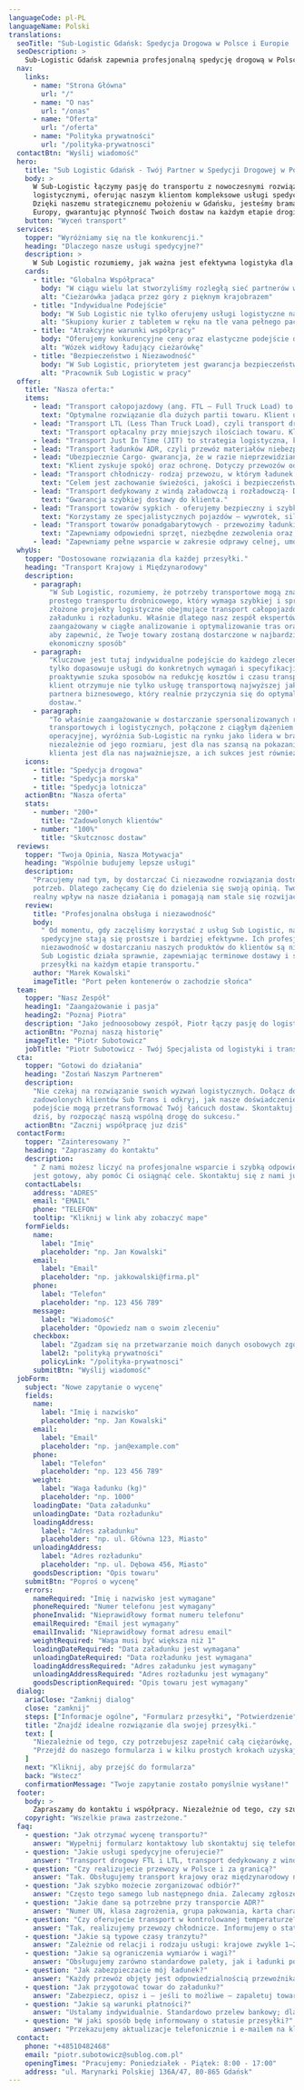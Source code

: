 ```yaml
---
languageCode: pl-PL
languageName: Polski
translations:
  seoTitle: "Sub-Logistic Gdańsk: Spedycja Drogowa w Polsce i Europie | Twój Partner w Logistyce"
  seoDescription: >
    Sub-Logistic Gdańsk zapewnia profesjonalną spedycję drogową w Polsce i Europie. Jako Twój partner w logistyce, oferujemy szybki i bezpieczny transport.
  nav:
    links:
      - name: "Strona Główna"
        url: "/"
      - name: "O nas"
        url: "/onas"
      - name: "Oferta"
        url: "/oferta"
      - name: "Polityka prywatności"
        url: "/polityka-prywatnosci"
  contactBtn: "Wyślij wiadomość"
  hero:
    title: "Sub Logistic Gdańsk - Twój Partner w Spedycji Drogowej w Polsce i Europie"
    body: >
      W Sub-Logistic łączymy pasję do transportu z nowoczesnymi rozwiązaniami
      logistycznymi, oferując naszym klientom kompleksowe usługi spedycyjne drogowe.
      Dzięki naszemu strategicznemu położeniu w Gdańsku, jesteśmy bramą do Polski i
      Europy, gwarantując płynność Twoich dostaw na każdym etapie drogi.
    button: "Wyceń transport"
  services:
    topper: "Wyróżniamy się na tle konkurencji."
    heading: "Dlaczego nasze usługi spedycyjne?"
    description: >
      W Sub Logistic rozumiemy, jak ważna jest efektywna logistyka dla sukcesu Twojego biznesu. Oferujemy szeroki zakres usług transportowych i logistycznych, dostosowanych do Twoich oczekiwań. Nasz zespół to gwarancja profesjonalizmu i dostosowania do indywidualnych potrzeb każdego zlecenia.
    cards:
      - title: "Globalna Współpraca"
        body: "W ciągu wielu lat stworzyliśmy rozległą sieć partnerów w branży logistycznej, zapewniając efektywny transport i przewóz towarów na każdą skalę. Nasze doświadczenie przekłada się również na logistykę międzynarodową."
        alt: "Cieżarówka jadąca przez góry z pięknym krajobrazem"
      - title: "Indywidualne Podejście"
        body: "W Sub Logistic nie tylko oferujemy usługi logistyczne najwyższej klasy, ale także budujemy relacje, zapewniając indywidualne podejście i wsparcie na każdym kroku."
        alt: "Skupiony kurier z tabletem w ręku na tle vana pełnego paczek"
      - title: "Atrakcyjne warunki współpracy"
        body: "Oferujemy konkurencyjne ceny oraz elastyczne podejście do każdego klienta. Nasza oferta jest dostosowana do Twoich potrzeb biznesowych."
        alt: "Wózek widłowy ładujący cieżarówkę"
      - title: "Bezpieczeństwo i Niezawodność"
        body: "W Sub Logistic, priorytetem jest gwarancja bezpieczeństwa i punktualności Twoich przesyłek. Stosujemy sprawdzone protokoły bezpieczeństwa i skuteczne metody transportu, aby każdy ładunek dotarł na miejsce nienaruszony i terminowo."
        alt: "Pracownik Sub Logistic w pracy"
  offer:
    title: "Nasza oferta:"
    items:
      - lead: "Transport całopojazdowy (ang. FTL – Full Truck Load) to rodzaj przewozu towarów, w którym cała przestrzeń ładunkowa pojazdu jest przeznaczona dla jednego klienta lub jednej przesyłki."
        text: "Optymalne rozwiązanie dla dużych partii towaru. Klient uzyskuje punktualną i bezpieczną dostawę. Występuje brak przeładunków po drodze przewozu."
      - lead: "Transport LTL (Less Than Truck Load), czyli transport drobnicowy lub częściowy, to rodzaj przewozu, w którym jedna przesyłka nie zajmuje całej przestrzeni ładunkowej pojazdu."
        text: "Transport opłacalny przy mniejszych ilościach towaru. Klient uzyskuje niższy koszt jednostkowy, płaci tylko za faktycznie zajętą przestrzeń lub wagę przesyłki. Występują przeładunki, dłuższy czas dostawy niż w transporcie całopojazdowym."
      - lead: "Transport Just In Time (JIT) to strategia logistyczna, która polega na dostarczaniu towarów dokładnie w momencie, gdy są potrzebne w procesie produkcji lub sprzedaży, bez konieczności magazynowania dużych zapasów."
      - lead: "Transport ładunków ADR, czyli przewóz materiałów niebezpiecznych zgodnie z międzynarodową umową ADR (Accord Dangereux Routier), która określa zasady ich bezpiecznego pakowania, oznakowania, załadunku i przewozu."
      - lead: "Ubezpiecznie Cargo- gwarancja, że w razie nieprzewidzianych zdarzeń klient nie poniesie straty finansowej."
        text: "Klient zyskuje spokój oraz ochronę. Dotyczy przewozów odbywających się drogą lądową, morską, lotniczą oraz kolejową."
      - lead: "Transport chłodniczy- rodzaj przewozu, w którym ładunek przewożony jest w kontrolowanej, obniżonej temperaturze, przy użyciu pojazdów typu chłodnia."
        text: "Celem jest zachowanie świeżości, jakości i bezpieczeństwa produktów wrażliwych na ciepło."
      - lead: "Transport dedykowany z windą załadowczą i rozładowczą- Dostawa „od drzwi do drzwi” klienta."
        text: "Gwarancja szybkiej dostawy do klienta."
      - lead: "Transport towarów sypkich - oferujemy bezpieczny i szybki przewóz materiałów luzem, takich jak zboża, kruszywa, piasek, cement czy inne surowce masowe."
        text: "Korzystamy ze specjalistycznych pojazdów – wywrotek, silosów i cystern."
      - lead: "Transport towarów ponadgabarytowych - przewozimy ładunki o niestandardowych wymiarach lub wadze – od maszyn i urządzeń przemysłowych, przez konstrukcje stalowe, po elementy turbin i infrastruktury."
        text: "Zapewniamy odpowiedni sprzęt, niezbędne zezwolenia oraz, jeśli trzeba, pilotaż drogowy."
      - lead: "Zapewniamy pełne wsparcie w zakresie odprawy celnej, umożliwiające sprawne i bezproblemowe wprowadzenie lub wywóz towarów przez granice Unii Europejskiej."
  whyUs:
    topper: "Dostosowane rozwiązania dla każdej przesyłki."
    heading: "Transport Krajowy i Międzynarodowy"
    description:
      - paragraph:
          "W Sub Logistic, rozumiemy, że potrzeby transportowe mogą znacznie się różnić – od
          prostego transportu drobnicowego, który wymaga szybkiej i sprawnej dostawy, po
          złożone projekty logistyczne obejmujące transport całopojazdowy z wieloma punktami
          załadunku i rozładunku. Właśnie dlatego nasz zespół ekspertów logistycznych jest
          zaangażowany w ciągłe analizowanie i optymalizowanie tras oraz metod transportu,
          aby zapewnić, że Twoje towary zostaną dostarczone w najbardziej efektywny i
          ekonomiczny sposób"
      - paragraph:
          "Kluczowe jest tutaj indywidualne podejście do każdego zlecenia. Nasz zespół nie
          tylko dopasowuje usługi do konkretnych wymagań i specyfikacji towarów, ale także
          proaktywnie szuka sposobów na redukcję kosztów i czasu transportu. Dzięki temu
          klient otrzymuje nie tylko usługę transportową najwyższej jakości, ale także
          partnera biznesowego, który realnie przyczynia się do optymalizacji jego łańcucha
          dostaw."
      - paragraph:
          "To właśnie zaangażowanie w dostarczanie spersonalizowanych rozwiązań
          transportowych i logistycznych, połączone z ciągłym dążeniem do doskonałości
          operacyjnej, wyróżnia Sub-Logistic na rynku jako lidera w branży. Każde zadanie,
          niezależnie od jego rozmiaru, jest dla nas szansą na pokazanie, że zaufanie
          klienta jest dla nas najważniejsze, a ich sukces jest również naszym sukcesem."
    icons:
      - title: "Spedycja drogowa"
      - title: "Spedycja morska"
      - title: "Spedycja lotnicza"
    actionBtn: "Nasza oferta"
    stats:
      - number: "200+"
        title: "Zadowolonych klientów"
      - number: "100%"
        title: "Skutcznosc dostaw"
  reviews:
    topper: "Twoja Opinia, Nasza Motywacja"
    heading: "Wspólnie budujemy lepsze usługi"
    description:
      "Pracujemy nad tym, by dostarczać Ci niezawodne rozwiązania dostosowane do Twoich
      potrzeb. Dlatego zachęcamy Cię do dzielenia się swoją opinią. Twoje słowa mają
      realny wpływ na nasze działania i pomagają nam stale się rozwijać."
    review:
      title: "Profesjonalna obsługa i niezawodność"
      body:
        " Od momentu, gdy zaczęliśmy korzystać z usług Sub Logistic, nasze zlecenia
        spedycyjne stają się prostsze i bardziej efektywne. Ich profesjonalna obsługa oraz
        niezawodność w dostarczaniu naszych produktów do klientów są niezrównane. Zespół
        Sub Logistic działa sprawnie, zapewniając terminowe dostawy i śledząc nasze
        przesyłki na każdym etapie transportu."
      author: "Marek Kowalski"
      imageTitle: "Port pełen kontenerów o zachodzie słońca"
  team:
    topper: "Nasz Zespół"
    heading1: "Zaangażowanie i pasja"
    heading2: "Poznaj Piotra"
    description: "Jako jednoosobowy zespół, Piotr łączy pasję do logistyki z głębokim zrozumieniem potrzeb rynku, dostarczając rozwiązania dostosowane do   indywidualnych wymagań każdego zlecenia. Jego zaangażowanie w zapewnienie niezawodności i efektywności w każdym elemencie łańcucha dostaw gwarantuje, że każdy klient Sub Logistic czuje się wartościowy i wyjątkowy."
    actionBtn: "Poznaj naszą historię"
    imageTitle: "Piotr Subotowicz"
    jobTitle: "Piotr Subotowicz - Twój Specjalista od logistyki i transportu"
  cta:
    topper: "Gotowi do działania"
    heading: "Zostań Naszym Partnerem"
    description:
      "Nie czekaj na rozwiązanie swoich wyzwań logistycznych. Dołącz do grona
      zadowolonych klientów Sub Trans i odkryj, jak nasze doświadczenie oraz innowacyjne
      podejście mogą przetransformować Twój łańcuch dostaw. Skontaktuj się z nami już
      dziś, by rozpocząć naszą wspólną drogę do sukcesu."
    actionBtn: "Zacznij współpracę juz dziś"
  contactForm:
    topper: "Zainteresowany ?"
    heading: "Zapraszamy do kontaktu"
    description:
      " Z nami możesz liczyć na profesjonalne wsparcie i szybką odpowiedź. Nasz zespół
      jest gotowy, aby pomóc Ci osiągnąć cele. Skontaktuj się z nami już dziś!"
    contactLabels:
      address: "ADRES"
      email: "EMAIL"
      phone: "TELEFON"
      tooltip: "Kliknij w link aby zobaczyć mape"
    formFields:
      name:
        label: "Imię"
        placeholder: "np. Jan Kowalski"
      email:
        label: "Email"
        placeholder: "np. jakkowalski@firma.pl"
      phone:
        label: "Telefon"
        placeholder: "np. 123 456 789"
      message:
        label: "Wiadomość"
        placeholder: "Opowiedz nam o swoim zleceniu"
      checkbox:
        label: "Zgadzam się na przetwarzanie moich danych osobowych zgodnie z"
        label2: "polityką prywatności"
        policyLink: "/polityka-prywatnosci"
      submitBtn: "Wyślij wiadomość"
  jobForm:
    subject: "Nowe zapytanie o wycenę"
    fields:
      name:
        label: "Imię i nazwisko"
        placeholder: "np. Jan Kowalski"
      email:
        label: "Email"
        placeholder: "np. jan@example.com"
      phone:
        label: "Telefon"
        placeholder: "np. 123 456 789"
      weight:
        label: "Waga ładunku (kg)"
        placeholder: "np. 1000"
      loadingDate: "Data załadunku"
      unloadingDate: "Data rozładunku"
      loadingAddress:
        label: "Adres załadunku"
        placeholder: "np. ul. Główna 123, Miasto"
      unloadingAddress:
        label: "Adres rozładunku"
        placeholder: "np. ul. Dębowa 456, Miasto"
      goodsDescription: "Opis towaru"
    submitBtn: "Poproś o wycenę"
    errors:
      nameRequired: "Imię i nazwisko jest wymagane"
      phoneRequired: "Numer telefonu jest wymagany"
      phoneInvalid: "Nieprawidłowy format numeru telefonu"
      emailRequired: "Email jest wymagany"
      emailInvalid: "Nieprawidłowy format adresu email"
      weightRequired: "Waga musi być większa niż 1"
      loadingDateRequired: "Data załadunku jest wymagana"
      unloadingDateRequired: "Data rozładunku jest wymagana"
      loadingAddressRequired: "Adres załadunku jest wymagany"
      unloadingAddressRequired: "Adres rozładunku jest wymagany"
      goodsDescriptionRequired: "Opis towaru jest wymagany"
  dialog:
    ariaClose: "Zamknij dialog"
    close: "zamknij"
    steps: ["Informacje ogólne", "Formularz przesyłki", "Potwierdzenie"]
    title: "Znajdź idealne rozwiązanie dla swojej przesyłki."
    text: [
      "Niezależnie od tego, czy potrzebujesz zapełnić całą ciężarówkę, czy tylko małą przestrzeń, mamy rozwiązanie dla Ciebie rozwiązanie. Posiadamy szeroką gamę pojazdów, dzięki czemu możemy dopasować się do Twoich unikalnych potrzeb. Nasza oferta obejmuje transport FTL i LTL, szybkie dostawy dedykowane, a także bezpieczny przewóz materiałów niebezpiecznych (ADR) i ładunków specjalnych. Z nami Twoja przesyłka jest zawsze bezpieczna, monitorowana w czasie rzeczywistym i odpowiednio ubezpieczona.",
      "Przejdź do naszego formularza i w kilku prostych krokach uzyskaj wycenę dla swojej przesyłki. Nie czekaj, zaplanuj swój transport już dziś i doświadcz najwyższej jakości usług logistycznych."
    ]
    next: "Kliknij, aby przejść do formularza"
    back: "Wstecz"
    confirmationMessage: "Twoje zapytanie zostało pomyślnie wysłane!"
  footer:
    body: >
      Zapraszamy do kontaktu i współpracy. Niezależnie od tego, czy szukasz partnera do stałej współpracy, czy potrzebujesz wsparcia przy jednorazowym zleceniu, Sub Logistic jest gotowy, aby wspierać Twój biznes na drogach Polski, Europy i świata.
    copyright: "Wszelkie prawa zastrzeżone."
  faq:
    - question: "Jak otrzymać wycenę transportu?"
      answer: "Wypełnij formularz kontaktowy lub skontaktuj się telefonicznie/e‑mailem. Podaj wagę (kg), wymiary lub liczbę palet, adresy załadunku i rozładunku, planowane daty, krótki opis ładunku oraz ewentualne wymagania (ADR, chłodnia, winda)."
    - question: "Jakie usługi spedycyjne oferujecie?"
      answer: "Transport drogowy FTL i LTL, transport dedykowany z windą, transport chłodniczy, przewóz ładunków ADR, ładunków sypkich i ponadgabarytowych, wsparcie w odprawie celnej oraz ubezpieczenie cargo."
    - question: "Czy realizujecie przewozy w Polsce i za granicą?"
      answer: "Tak. Obsługujemy transport krajowy oraz międzynarodowy na terenie UE/EEA. W przypadku relacji spoza UE koordynujemy przewóz z partnerami, wraz z formalnościami celnymi."
    - question: "Jak szybko możecie zorganizować odbiór?"
      answer: "Często tego samego lub następnego dnia. Zalecamy zgłoszenie 24–48 godzin wcześniej. Pilne zlecenia realizujemy priorytetowo — najlepiej zadzwoń."
    - question: "Jakie dane są potrzebne przy transporcie ADR?"
      answer: "Numer UN, klasa zagrożenia, grupa pakowania, karta charakterystyki (MSDS) oraz informacje o opakowaniu i oznakowaniu. Zapewniamy pojazdy i dokumentację zgodną z ADR."
    - question: "Czy oferujecie transport w kontrolowanej temperaturze?"
      answer: "Tak, realizujemy przewozy chłodnicze. Informujemy o statusie przesyłki telefonicznie lub e‑mailem."
    - question: "Jakie są typowe czasy tranzytu?"
      answer: "Zależnie od relacji i rodzaju usługi: krajowe zwykle 1–2 dni, w UE 2–5 dni. Przewozy dedykowane często szybciej. Podaj trasę, aby otrzymać precyzyjny termin."
    - question: "Jakie są ograniczenia wymiarów i wagi?"
      answer: "Obsługujemy zarówno standardowe palety, jak i ładunki ponadgabarytowe/ciężkie. Przekaż wymiary i wagę, a dobierzemy odpowiedni pojazd i pozwolenia."
    - question: "Jak zabezpieczacie mój ładunek?"
      answer: "Każdy przewóz objęty jest odpowiedzialnością przewoźnika; dodatkowo oferujemy ubezpieczenie cargo. Rekomendujemy je przy ładunkach wrażliwych lub wysokiej wartości."
    - question: "Jak przygotować towar do załadunku?"
      answer: "Zabezpiecz, opisz i — jeśli to możliwe — zapaletuj towar. Oferujemy pomoc przy załadunku/rozładunku, w tym windę załadowczą i dostawę pod drzwi (po uzgodnieniu)."
    - question: "Jakie są warunki płatności?"
      answer: "Ustalamy indywidualnie. Standardowo przelew bankowy; dla nowych klientów możliwa przedpłata."
    - question: "W jaki sposób będę informowany o statusie przesyłki?"
      answer: "Przekazujemy aktualizacje telefonicznie i e‑mailem na kluczowych etapach. Masz dedykowany kontakt do opiekuna zlecenia."
  contact:
    phone: "+48510482468"
    email: "piotr.subotowicz@sublog.com.pl"
    openingTimes: "Pracujemy: Poniedziałek - Piątek: 8:00 - 17:00"
    address: "ul. Marynarki Polskiej 136A/47, 80-865 Gdańsk"
---
```

